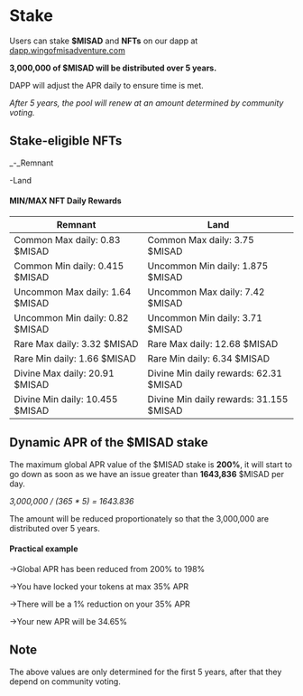 # Stake

Users can stake **$MISAD** and **NFTs** on our dapp at [dapp.wingofmisadventure.com](http://dapp.wingofmisadventure.com/)

**3,000,000 of $MISAD will be distributed over 5 years.**

DAPP will adjust the APR daily to ensure time is met.

_After 5 years, the pool will renew at an amount determined by community voting._

## **Stake-eligible NFTs**

_-_Remnant

\-Land

#### MIN/MAX NFT Daily Rewards

| Remnant                         | Land                                    |
| ------------------------------- | --------------------------------------- |
| Common Max daily: 0.83 $MISAD   | Common Max daily: 3.75 $MISAD           |
| Common Min daily: 0.415 $MISAD  | Uncommon Min daily: 1.875 $MISAD        |
| Uncommon Max daily: 1.64 $MISAD | Uncommon Max daily: 7.42 $MISAD         |
| Uncommon Min daily: 0.82 $MISAD | Uncommon Min daily: 3.71 $MISAD         |
| Rare Max daily: 3.32 $MISAD     | Rare Max daily: 12.68 $MISAD            |
| Rare Min daily: 1.66 $MISAD     | Rare Min daily: 6.34 $MISAD             |
| Divine Max daily: 20.91 $MISAD  | Divine Min daily rewards: 62.31 $MISAD  |
| Divine Min daily: 10.455 $MISAD | Divine Min daily rewards: 31.155 $MISAD |

## Dynamic APR of the $MISAD stake

The maximum global APR value of the $MISAD stake is **200%**, it will start to go down as soon as we have an issue greater than **1643,836** $MISAD per day.

_3,000,000 / (365 \* 5) = 1643.836_

The amount will be reduced proportionately so that the 3,000,000 are distributed over 5 years.

#### Practical example

\->Global APR has been reduced from 200% to 198%

\->You have locked your tokens at max 35% APR

\->There will be a 1% reduction on your 35% APR

\->Your new APR will be 34.65%

## Note

The above values ​​are only determined for the first 5 years, after that they depend on community voting.
